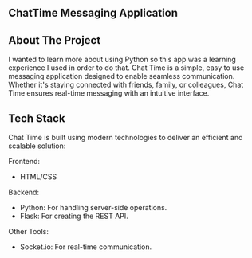 ## ChatTime Messaging Application 
## About The Project 
I wanted to learn more about using Python so this app was a learning experience I used in order to do that. Chat Time is a simple, easy to use messaging application designed to enable seamless communication. Whether it's staying connected with friends, family, or colleagues, Chat Time ensures real-time messaging with an intuitive interface.

## Tech Stack 
Chat Time is built using modern technologies to deliver an efficient and scalable solution:

Frontend:
- HTML/CSS 

Backend:
- Python: For handling server-side operations.
- Flask: For creating the REST API.

Other Tools:
- Socket.io: For real-time communication.
